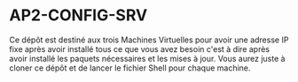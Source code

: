# AP2-CONFIG-SRV
Ce dépôt est destiné aux trois Machines Virtuelles pour avoir une adresse IP fixe après avoir installé tous ce que vous avez besoin c'est à dire après avoir installé les paquets nécessaires et les mises à jour. Vous aurez juste à cloner ce dépôt et de lancer le fichier Shell pour chaque machine.
